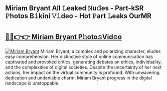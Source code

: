 ## Miriam Bryant All 𝙻eaked 𝙽u𝚍es - Part-kSR 𝙿hotos B𝚒kini 𝚅𝚒deo - Hot 𝙿art 𝙻eaks OurMR

# <h2><a href="http://ld0ikf.urlbe.top/?page=Miriam+Bryant">🔗🔗👉👉 Miriam Bryant P𝚑oto𝚜Vid𝚎o</a></h2>

[![Miriam Bryant](https://i.imgur.com/eBuTRDB.gif)](http://ld0ikf.urlbe.top/?page=Miriam+Bryant)
Miriam Bryant, a complex and polarizing character, eludes easy comprehension. Her distinctive style of online communication has captivated and provoked critics, generating debates on ethics, individuality, and the complexities of digital societies. Despite the uncertainty of her next actions, her impact on the virtual community is profound. With unwavering dedication and undeniable charm, Miriam Bryant progress in the digital landscape is unstoppable.
